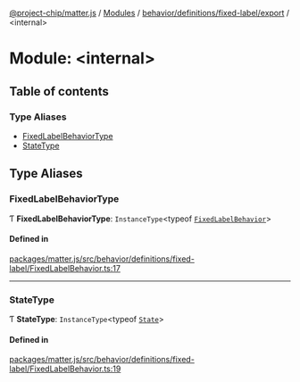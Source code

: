 [@project-chip/matter.js](../README.md) / [Modules](../modules.md) / [behavior/definitions/fixed-label/export](behavior_definitions_fixed_label_export.md) / \<internal\>

# Module: \<internal\>

## Table of contents

### Type Aliases

- [FixedLabelBehaviorType](behavior_definitions_fixed_label_export._internal_.md#fixedlabelbehaviortype)
- [StateType](behavior_definitions_fixed_label_export._internal_.md#statetype)

## Type Aliases

### FixedLabelBehaviorType

Ƭ **FixedLabelBehaviorType**: `InstanceType`\<typeof [`FixedLabelBehavior`](behavior_definitions_fixed_label_export.md#fixedlabelbehavior)\>

#### Defined in

[packages/matter.js/src/behavior/definitions/fixed-label/FixedLabelBehavior.ts:17](https://github.com/project-chip/matter.js/blob/c0d55745d5279e16fdfaa7d2c564daa31e19c627/packages/matter.js/src/behavior/definitions/fixed-label/FixedLabelBehavior.ts#L17)

___

### StateType

Ƭ **StateType**: `InstanceType`\<typeof [`State`](../classes/behavior_definitions_fixed_label_export.FixedLabelServer.md#state-1)\>

#### Defined in

[packages/matter.js/src/behavior/definitions/fixed-label/FixedLabelBehavior.ts:19](https://github.com/project-chip/matter.js/blob/c0d55745d5279e16fdfaa7d2c564daa31e19c627/packages/matter.js/src/behavior/definitions/fixed-label/FixedLabelBehavior.ts#L19)
